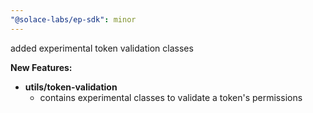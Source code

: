 ```yaml
---
"@solace-labs/ep-sdk": minor
---
```


added experimental token validation classes

**New Features:**

* **utils/token-validation**
  - contains experimental classes to validate a token's permissions
